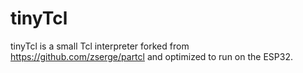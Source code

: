 # tinyTcl

tinyTcl is a small Tcl interpreter forked from <https://github.com/zserge/partcl> and optimized to run on the ESP32.
